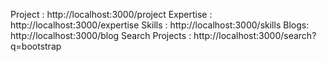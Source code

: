 Project : http://localhost:3000/project
Expertise : http://localhost:3000/expertise
Skills : http://localhost:3000/skills
Blogs: http://localhost:3000/blog
Search Projects : http://localhost:3000/search?q=bootstrap

